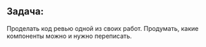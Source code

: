 ## Задача:
Проделать код ревью одной из своих работ. Продумать, какие компоненты можно и нужно переписать.
